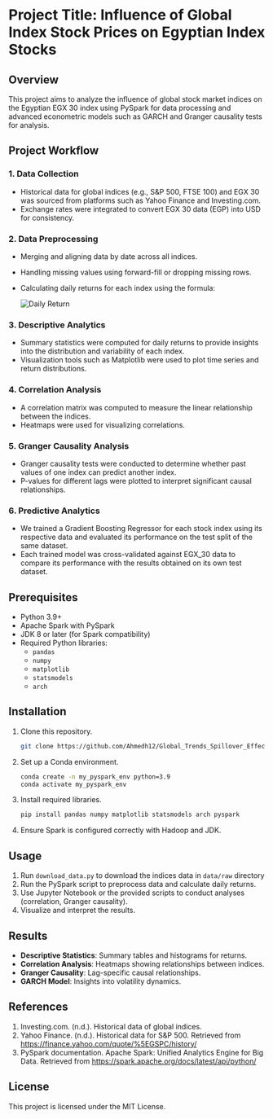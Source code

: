 # Project Title: Influence of Global Index Stock Prices on Egyptian Index Stocks

## Overview
This project aims to analyze the influence of global stock market indices on the Egyptian EGX 30 index using PySpark for data processing and advanced econometric models such as GARCH and Granger causality tests for analysis.

## Project Workflow

### 1. Data Collection
- Historical data for global indices (e.g., S&P 500, FTSE 100) and EGX 30 was sourced from platforms such as Yahoo Finance and Investing.com.
- Exchange rates were integrated to convert EGX 30 data (EGP) into USD for consistency.

### 2. Data Preprocessing
- Merging and aligning data by date across all indices.
- Handling missing values using forward-fill or dropping missing rows.
- Calculating daily returns for each index using the formula:

  ![Daily Return](https://latex.codecogs.com/svg.latex?\text{Daily%20Return}=\frac{\text{Current%20Close}-\text{Previous%20Close}}{\text{Previous%20Close}})


### 3. Descriptive Analytics
- Summary statistics were computed for daily returns to provide insights into the distribution and variability of each index.
- Visualization tools such as Matplotlib were used to plot time series and return distributions.

### 4. Correlation Analysis
- A correlation matrix was computed to measure the linear relationship between the indices.
- Heatmaps were used for visualizing correlations.

### 5. Granger Causality Analysis
- Granger causality tests were conducted to determine whether past values of one index can predict another index.
- P-values for different lags were plotted to interpret significant causal relationships.

### 6. Predictive Analytics
- We trained a Gradient Boosting Regressor for each stock index using its respective data and evaluated its performance on the test split of the same dataset.  
- Each trained model was cross-validated against EGX_30 data to compare its performance with the results obtained on its own test dataset.

## Prerequisites
- Python 3.9+
- Apache Spark with PySpark
- JDK 8 or later (for Spark compatibility)
- Required Python libraries:
  - `pandas`
  - `numpy`
  - `matplotlib`
  - `statsmodels`
  - `arch`

## Installation
1. Clone this repository.
   ```bash
   git clone https://github.com/Ahmedh12/Global_Trends_Spillover_Effect_Analysis.git
   ```
2. Set up a Conda environment.
   ```bash
   conda create -n my_pyspark_env python=3.9
   conda activate my_pyspark_env
   ```
3. Install required libraries.
   ```bash
   pip install pandas numpy matplotlib statsmodels arch pyspark
   ```
4. Ensure Spark is configured correctly with Hadoop and JDK.

## Usage
1. Run `download_data.py` to download the indices data in `data/raw` directory
2. Run the PySpark script to preprocess data and calculate daily returns.
3. Use Jupyter Notebook or the provided scripts to conduct analyses (correlation, Granger causality).
4. Visualize and interpret the results.

## Results
- **Descriptive Statistics**: Summary tables and histograms for returns.
- **Correlation Analysis**: Heatmaps showing relationships between indices.
- **Granger Causality**: Lag-specific causal relationships.
- **GARCH Model**: Insights into volatility dynamics.

## References
1. Investing.com. (n.d.). Historical data of global indices.
2. Yahoo Finance. (n.d.). Historical data for S&P 500. Retrieved from https://finance.yahoo.com/quote/%5EGSPC/history/
3. PySpark documentation. Apache Spark: Unified Analytics Engine for Big Data. Retrieved from https://spark.apache.org/docs/latest/api/python/

## License
This project is licensed under the MIT License.

